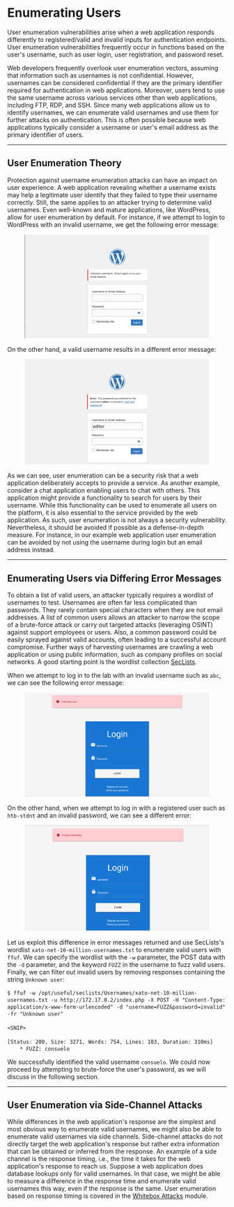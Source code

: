 # Enumerating Users

User enumeration vulnerabilities arise when a web application responds differently to registered/valid and invalid inputs for authentication endpoints. User enumeration vulnerabilities frequently occur in functions based on the user's username, such as user login, user registration, and password reset.

Web developers frequently overlook user enumeration vectors, assuming that information such as usernames is not confidential. However, usernames can be considered confidential if they are the primary identifier required for authentication in web applications. Moreover, users tend to use the same username across various services other than web applications, including FTP, RDP, and SSH. Since many web applications allow us to identify usernames, we can enumerate valid usernames and use them for further attacks on authentication. This is often possible because web applications typically consider a username or user's email address as the primary identifier of users.

***

## User Enumeration Theory

Protection against username enumeration attacks can have an impact on user experience. A web application revealing whether a username exists may help a legitimate user identify that they failed to type their username correctly. Still, the same applies to an attacker trying to determine valid usernames. Even well-known and mature applications, like WordPress, allow for user enumeration by default. For instance, if we attempt to login to WordPress with an invalid username, we get the following error message:

<figure><img src="../../../../.gitbook/assets/image (1) (1) (1) (1) (1) (1).png" alt=""><figcaption></figcaption></figure>

On the other hand, a valid username results in a different error message:

<figure><img src="../../../../.gitbook/assets/image (1) (1) (1) (1) (1) (1) (1).png" alt=""><figcaption></figcaption></figure>

As we can see, user enumeration can be a security risk that a web application deliberately accepts to provide a service. As another example, consider a chat application enabling users to chat with others. This application might provide a functionality to search for users by their username. While this functionality can be used to enumerate all users on the platform, it is also essential to the service provided by the web application. As such, user enumeration is not always a security vulnerability. Nevertheless, it should be avoided if possible as a defense-in-depth measure. For instance, in our example web application user enumeration can be avoided by not using the username during login but an email address instead.

***

## Enumerating Users via Differing Error Messages

To obtain a list of valid users, an attacker typically requires a wordlist of usernames to test. Usernames are often far less complicated than passwords. They rarely contain special characters when they are not email addresses. A list of common users allows an attacker to narrow the scope of a brute-force attack or carry out targeted attacks (leveraging OSINT) against support employees or users. Also, a common password could be easily sprayed against valid accounts, often leading to a successful account compromise. Further ways of harvesting usernames are crawling a web application or using public information, such as company profiles on social networks. A good starting point is the wordlist collection [SecLists](https://github.com/danielmiessler/SecLists/tree/master/Usernames).&#x20;

When we attempt to log in to the lab with an invalid username such as `abc`, we can see the following error message:

<figure><img src="../../../../.gitbook/assets/image (2) (1) (1) (1) (1).png" alt=""><figcaption></figcaption></figure>

On the other hand, when we attempt to log in with a registered user such as `htb-stdnt` and an invalid password, we can see a different error:

<figure><img src="../../../../.gitbook/assets/image (3) (1) (1).png" alt=""><figcaption></figcaption></figure>

Let us exploit this difference in error messages returned and use SecLists's wordlist `xato-net-10-million-usernames.txt` to enumerate valid users with `ffuf`. We can specify the wordlist with the `-w` parameter, the POST data with the `-d` parameter, and the keyword `FUZZ` in the username to fuzz valid users. Finally, we can filter out invalid users by removing responses containing the string `Unknown user`:

```shell-session
$ ffuf -w /opt/useful/seclists/Usernames/xato-net-10-million-usernames.txt -u http://172.17.0.2/index.php -X POST -H "Content-Type: application/x-www-form-urlencoded" -d "username=FUZZ&password=invalid" -fr "Unknown user"

<SNIP>

[Status: 200, Size: 3271, Words: 754, Lines: 103, Duration: 310ms]
    * FUZZ: consuelo
```

We successfully identified the valid username `consuelo`. We could now proceed by attempting to brute-force the user's password, as we will discuss in the following section.

***

## User Enumeration via Side-Channel Attacks

While differences in the web application's response are the simplest and most obvious way to enumerate valid usernames, we might also be able to enumerate valid usernames via side channels. Side-channel attacks do not directly target the web application's response but rather extra information that can be obtained or inferred from the response. An example of a side channel is the response timing, i.e., the time it takes for the web application's response to reach us. Suppose a web application does database lookups only for valid usernames. In that case, we might be able to measure a difference in the response time and enumerate valid usernames this way, even if the response is the same. User enumeration based on response timing is covered in the [Whitebox Attacks](https://academy.hackthebox.com/module/details/205) module.

